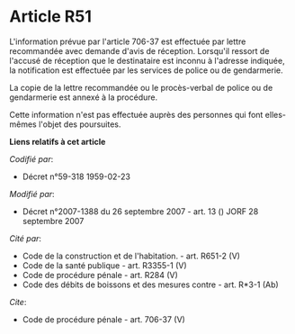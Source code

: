 # Article R51

L'information prévue par l'article 706-37 est effectuée par lettre recommandée avec demande d'avis de réception. Lorsqu'il
ressort de l'accusé de réception que le destinataire est inconnu à l'adresse indiquée, la notification est effectuée par les
services de police ou de gendarmerie. 

La copie de la lettre recommandée ou le procès-verbal de police ou de gendarmerie est annexé à la procédure. 

Cette information n'est pas effectuée auprès des personnes qui font elles-mêmes l'objet des poursuites.

**Liens relatifs à cet article**

_Codifié par_:

  - Décret n°59-318 1959-02-23

_Modifié par_:

  - Décret n°2007-1388 du 26 septembre 2007 - art. 13 () JORF 28 septembre 2007

_Cité par_:

  - Code de la construction et de l'habitation. - art. R651-2 (V)
  - Code de la santé publique - art. R3355-1 (V)
  - Code de procédure pénale - art. R284 (V)
  - Code des débits de boissons et des mesures contre  - art. R*3-1 (Ab)

_Cite_:

  - Code de procédure pénale - art. 706-37 (V)

